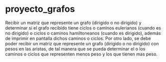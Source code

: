 # proyecto_grafos
Recibir un matriz que represente un grafo (dirigido o no dirigido) y determinar si el grafo recibido tiene ciclos o caminos eulerianos (cuando es no dirigido) o ciclos o caminos hamiltoneanos (cuando es dirigido), además de imprimir en pantalla dichos caminos o ciclos. Por otro lado, se debe poder recibir un matriz que represente un grafo (dirigido o no dirigido) con pesos en las aristas, de tal manera que se pueda determinar el o los caminos o ciclos que representen menos peso y los que tienen mas peso.
